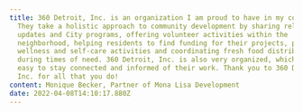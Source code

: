 ```yaml
---
title: 360 Detroit, Inc. is an organization I am proud to have in my community.
  They take a holistic approach to community development by sharing relevant
  updates and City programs, offering volunteer activities within the
  neighborhood, helping residents to find funding for their projects, providing
  wellness and self-care activities and coordinating fresh food distribution
  during times of need. 360 Detroit, Inc. is also very organized, which makes it
  easy to stay connected and informed of their work. Thank you to 360 Detroit,
  Inc. for all that you do!
content: Monique Becker, Partner of Mona Lisa Development
date: 2022-04-08T14:10:17.880Z
---
```

